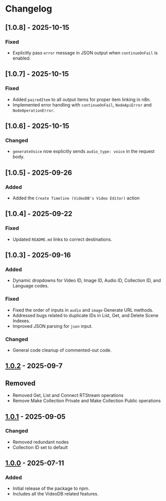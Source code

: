 # Changelog

## [1.0.8] - 2025-10-15

### Fixed

- Explicitly pass `error` message in JSON output when `continueOnFail` is enabled.

## [1.0.7] - 2025-10-15

### Fixed

- Added `pairedItem` to all output items for proper item linking in n8n.
- Implemented error handling with `continueOnFail`, `NodeApiError` and `NodeOperationError`.

## [1.0.6] - 2025-10-15

### Changed

- `generateVoice` now explicitly sends `audio_type: voice` in the request body.

## [1.0.5] - 2025-09-26

### Added

- Added the `Create Timeline (VideoDB's Video Editor)` action

## [1.0.4] - 2025-09-22

### Fixed

- Updated `README.md` links to correct destinations.

## [1.0.3] - 2025-09-16

### Added

- Dynamic dropdowns for Video ID, Image ID, Audio ID, Collection ID, and Language codes.

### Fixed

- Fixed the order of inputs in `audio` and `image` Generate URL methods.
- Addressed bugs related to duplicate IDs in List, Get, and Delete Scene Indexes.
- Improved JSON parsing for `json` input.

### Changed

- General code cleanup of commented-out code.

## [1.0.2]() - 2025-09-7

## Removed

- Removed Get, List and Connect RTStream operations
- Remove Make Collection Private and Make Collection Public operations

## [1.0.1]() - 2025-09-05

### Changed

- Removed redundant nodes
- Collection ID set to default

## [1.0.0]() - 2025-07-11

### Added

- Initial release of the package to npm.
- Includes all the VideoDB related features.
